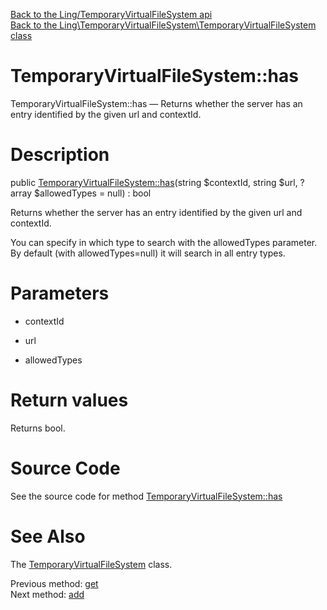 [Back to the Ling/TemporaryVirtualFileSystem api](https://github.com/lingtalfi/TemporaryVirtualFileSystem/blob/master/doc/api/Ling/TemporaryVirtualFileSystem.md)<br>
[Back to the Ling\TemporaryVirtualFileSystem\TemporaryVirtualFileSystem class](https://github.com/lingtalfi/TemporaryVirtualFileSystem/blob/master/doc/api/Ling/TemporaryVirtualFileSystem/TemporaryVirtualFileSystem.md)


TemporaryVirtualFileSystem::has
================



TemporaryVirtualFileSystem::has — Returns whether the server has an entry identified by the given url and contextId.




Description
================


public [TemporaryVirtualFileSystem::has](https://github.com/lingtalfi/TemporaryVirtualFileSystem/blob/master/doc/api/Ling/TemporaryVirtualFileSystem/TemporaryVirtualFileSystem/has.md)(string $contextId, string $url, ?array $allowedTypes = null) : bool




Returns whether the server has an entry identified by the given url and contextId.

You can specify in which type to search with the allowedTypes parameter.
By default (with allowedTypes=null) it will search in all entry types.




Parameters
================


- contextId

    

- url

    

- allowedTypes

    


Return values
================

Returns bool.








Source Code
===========
See the source code for method [TemporaryVirtualFileSystem::has](https://github.com/lingtalfi/TemporaryVirtualFileSystem/blob/master/TemporaryVirtualFileSystem.php#L117-L120)


See Also
================

The [TemporaryVirtualFileSystem](https://github.com/lingtalfi/TemporaryVirtualFileSystem/blob/master/doc/api/Ling/TemporaryVirtualFileSystem/TemporaryVirtualFileSystem.md) class.

Previous method: [get](https://github.com/lingtalfi/TemporaryVirtualFileSystem/blob/master/doc/api/Ling/TemporaryVirtualFileSystem/TemporaryVirtualFileSystem/get.md)<br>Next method: [add](https://github.com/lingtalfi/TemporaryVirtualFileSystem/blob/master/doc/api/Ling/TemporaryVirtualFileSystem/TemporaryVirtualFileSystem/add.md)<br>

